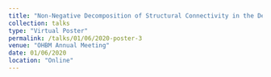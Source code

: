 ```yaml
---
title: "Non-Negative Decomposition of Structural Connectivity in the Developing Brain"
collection: talks
type: "Virtual Poster"
permalink: /talks/01/06/2020-poster-3
venue: "OHBM Annual Meeting"
date: 01/06/2020
location: "Online"
---
```

